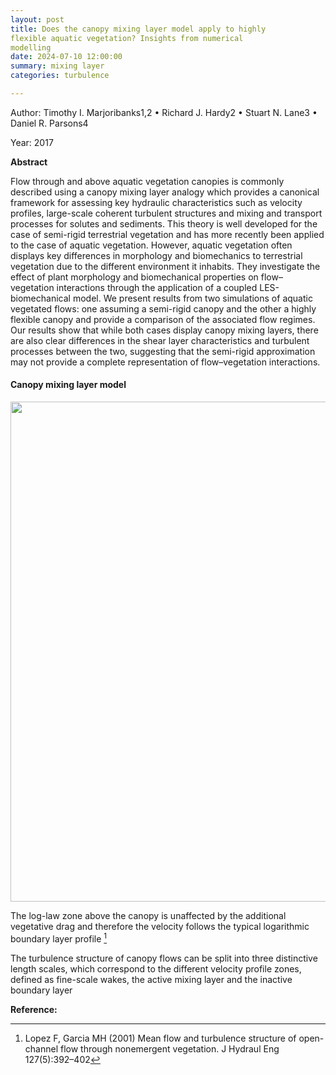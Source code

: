 ```yaml
---
layout: post
title: Does the canopy mixing layer model apply to highly
flexible aquatic vegetation? Insights from numerical
modelling
date: 2024-07-10 12:00:00
summary: mixing layer
categories: turbulence

---
```


Author: Timothy I. Marjoribanks1,2 • Richard J. Hardy2 • Stuart N. Lane3 • Daniel R. Parsons4 

Year: 2017 

**Abstract**

Flow through and above aquatic vegetation canopies is commonly described using a canopy mixing layer analogy which provides a canonical framework for assessing key hydraulic characteristics such as velocity profiles, large-scale coherent turbulent structures and mixing and transport processes for solutes and sediments. This theory is well developed for the case of semi-rigid terrestrial vegetation and has more recently been applied to the case of aquatic vegetation. However, aquatic vegetation often displays key differences in morphology and biomechanics to terrestrial vegetation due to the different environment it inhabits.  They investigate the effect of plant morphology and biomechanical properties on flow–vegetation interactions through the application of a coupled LES-biomechanical model.  We present results from two simulations of aquatic vegetated flows: one assuming a semi-rigid canopy and the other a highly flexible canopy and provide a comparison of the associated flow regimes. Our results show that while both cases display canopy mixing layers, there are also clear differences in the shear layer characteristics and turbulent processes between the two, suggesting that the semi-rigid approximation may not provide a complete representation of flow–vegetation interactions.  

#### Canopy mixing layer model

<img src="https://cdn.jsdelivr.net/gh/lifeiny/imageField/blog/20240731/F1_canopy_flow.jpg" width="800" />

The log-law zone above the canopy is unaffected by the additional vegetative drag and therefore the velocity follows the typical logarithmic boundary layer profile [^1]

The turbulence structure of canopy flows can be split into three distinctive length scales, which correspond to the different velocity profile zones, defined as fine-scale wakes, the active mixing layer and the inactive boundary layer  



**Reference:**

[^1]: Lopez F, Garcia MH (2001) Mean flow and turbulence structure of open-channel flow through nonemergent vegetation. J Hydraul Eng 127(5):392–402

